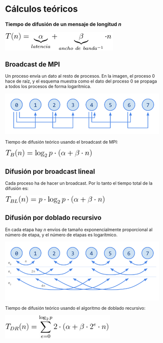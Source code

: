 # Cálculos teóricos

### Tiempo de difusión de un mensaje de longitud _n_

![T(n)=alpha+beta·n](img/t.png)

## Broadcast de MPI

Un proceso envía un dato al resto de procesos. En la imagen, el proceso 0 hace de raíz, y el esquema muestra como el dato del proceso 0 se propaga a todos los procesos de forma logarítmica.

![Difusión por MPI Broadcast](img/broadcast.png)

Tiempo de difusión teórico usando el broadcast de MPI:

![](img/tb.png)
<!---
T_B(n)=\log_2{p}\cdot(\alpha+\beta\cdot n)
-->

## Difusión por broadcast lineal

Cada proceso ha de hacer un broadcast. Por lo tanto el tiempo total de la difusión es:

![](img/tbl.png)
<!---
T_{BL}(n)=p\cdot \log_2{p}\cdot(\alpha+\beta\cdot n)
-->

## Difusión por doblado recursivo

En cada etapa hay _n_ envíos de tamaño exponencialmente proporcional al número de etapa, y el número de etapas es logarítmico.

![Difusión por doblado recursivo](img/recursivo.png)

Tiempo de difusión teórico usando el algoritmo de doblado recursivo:

![](img/tdr.png)
<!---
T_{DR}(n)=\sum_{e=0}^{\log_2{p}}2\cdot(\alpha+\beta\cdot 2^e\cdot n)

        log {p}             
          _2                   e
T  (n) = \    2 (alpha + beta 2 n)
 DR      /__
        e = 0
-->